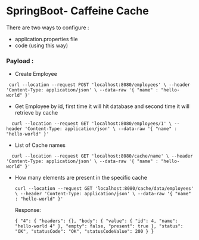 # SpringBoot- Caffeine Cache

There are two ways to configure :
- application.properties file 
- code (using this way)



### Payload :
 
- Create Employee


 ` curl --location --request POST 'localhost:8080/employees' \
  --header 'Content-Type: application/json' \
  --data-raw '{
  "name" : "hello-world"
  }'`


- Get Employee by id, first time it will hit database and second time it will retrieve by cache


`  curl --location --request GET 'localhost:8080/employees/1' \
  --header 'Content-Type: application/json' \
  --data-raw '{
  "name" : "hello-world"
  }'`


- List of Cache names


`  curl --location --request GET 'localhost:8080/cache/name' \
  --header 'Content-Type: application/json' \
  --data-raw '{
  "name" : "hello-world"
  }'`


- How many elements are present in the specific cache


  `curl --location --request GET 'localhost:8080/cache/data/employees' \
  --header 'Content-Type: application/json' \
  --data-raw '{
  "name" : "hello-world"
  }'`


  Response:

  
  `{
    "4": {
    "headers": {},
    "body": {
    "value": {
    "id": 4,
    "name": "hello-world 4"
    },
    "empty": false,
    "present": true
    },
    "status": "OK",
    "statusCode": "OK",
    "statusCodeValue": 200
    }
  }
`

